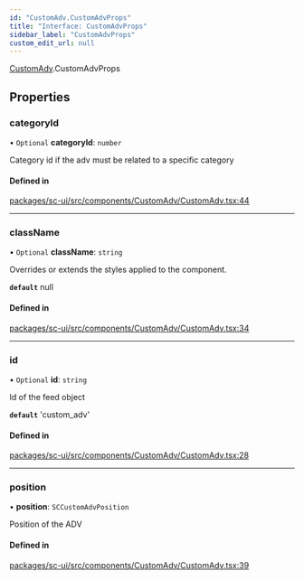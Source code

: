 ```yaml
---
id: "CustomAdv.CustomAdvProps"
title: "Interface: CustomAdvProps"
sidebar_label: "CustomAdvProps"
custom_edit_url: null
---
```


[CustomAdv](../modules/CustomAdv.md).CustomAdvProps

## Properties

### categoryId

• `Optional` **categoryId**: `number`

Category id if the adv must be related to a specific category

#### Defined in

[packages/sc-ui/src/components/CustomAdv/CustomAdv.tsx:44](https://github.com/selfcommunity/community-ui/blob/67100aa/packages/sc-ui/src/components/CustomAdv/CustomAdv.tsx#L44)

___

### className

• `Optional` **className**: `string`

Overrides or extends the styles applied to the component.

**`default`** null

#### Defined in

[packages/sc-ui/src/components/CustomAdv/CustomAdv.tsx:34](https://github.com/selfcommunity/community-ui/blob/67100aa/packages/sc-ui/src/components/CustomAdv/CustomAdv.tsx#L34)

___

### id

• `Optional` **id**: `string`

Id of the feed object

**`default`** 'custom_adv'

#### Defined in

[packages/sc-ui/src/components/CustomAdv/CustomAdv.tsx:28](https://github.com/selfcommunity/community-ui/blob/67100aa/packages/sc-ui/src/components/CustomAdv/CustomAdv.tsx#L28)

___

### position

• **position**: `SCCustomAdvPosition`

Position of the ADV

#### Defined in

[packages/sc-ui/src/components/CustomAdv/CustomAdv.tsx:39](https://github.com/selfcommunity/community-ui/blob/67100aa/packages/sc-ui/src/components/CustomAdv/CustomAdv.tsx#L39)
